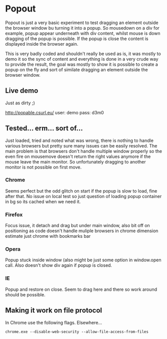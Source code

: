 # Popout

Popout is just a very basic experiment to test dragging an element outside the browser window bu turning it into a popup.
So mousedown on a div for example, popup appear underneath with div content, whilst mouse is down dragging of the popup
is possible. If the popup is close the content is displayed inside the browser again.

This is very badly coded and shouldn't really be used as is, it was mostly to demo it so the sync of content and everything
is done in a very crude way to provide the result, the goal was mostly to show it is possible to create a popup on the fly
and sort of similate dragging an element outside the browser window.

## Live demo

Just as dirty ;)

http://popable.csurl.eu/
user: demo
pass: d3m0

## Tested... erm... sort of...

Just loaded, tried and noted what was wrong, there is nothing to handle various browsers but pretty sure many issues can be easily resolved. The main problem is that browsers don't handle multiple window properly so the even fire on mousemove
doesn't return the right values anymore if the mouse leave the main monitor. So unfortunately dragging to another monitor is
not possible on first move.

### Chrome

Seems perfect but the odd glitch on start if the popup is slow to load, fine after that.
No issue on local test so just question of loading popup container in bg so its cached when we need it.

### Firefox

Focus issue, it detach and drag but under main window, also bit off on positioning as code doesn't handle muliple browsers in chrome dimension estimate just chrome with bookmarks bar

### Opera

Popup stuck inside window (also might be just some option in window.open call.
Also doesn't show div again if popup is closed.

### IE

Popup and restore on close. Seem to drag here and there so work around should be possible.

## Making it work on file protocol

In Chrome use the following flags. Elsewhere...

``` chrome.exe --disable-web-security --allow-file-access-from-files ```